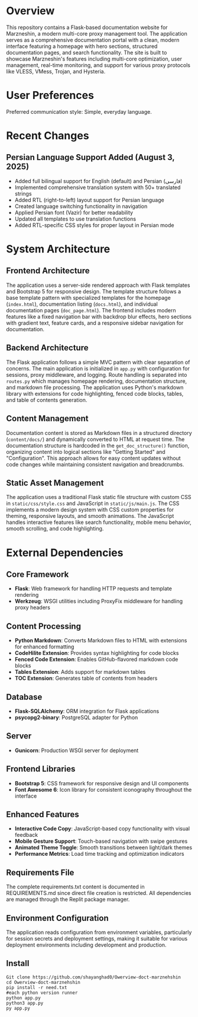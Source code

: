 # Overview

This repository contains a Flask-based documentation website for Marzneshin, a modern multi-core proxy management tool. The application serves as a comprehensive documentation portal with a clean, modern interface featuring a homepage with hero sections, structured documentation pages, and search functionality. The site is built to showcase Marzneshin's features including multi-core optimization, user management, real-time monitoring, and support for various proxy protocols like VLESS, VMess, Trojan, and Hysteria.

# User Preferences

Preferred communication style: Simple, everyday language.

# Recent Changes

## Persian Language Support Added (August 3, 2025)
- Added full bilingual support for English (default) and Persian (فارسی)
- Implemented comprehensive translation system with 50+ translated strings
- Added RTL (right-to-left) layout support for Persian language
- Created language switching functionality in navigation
- Applied Persian font (Vazir) for better readability
- Updated all templates to use translation functions
- Added RTL-specific CSS styles for proper layout in Persian mode

# System Architecture

## Frontend Architecture
The application uses a server-side rendered approach with Flask templates and Bootstrap 5 for responsive design. The template structure follows a base template pattern with specialized templates for the homepage (`index.html`), documentation listing (`docs.html`), and individual documentation pages (`doc_page.html`). The frontend includes modern features like a fixed navigation bar with backdrop blur effects, hero sections with gradient text, feature cards, and a responsive sidebar navigation for documentation.

## Backend Architecture
The Flask application follows a simple MVC pattern with clear separation of concerns. The main application is initialized in `app.py` with configuration for sessions, proxy middleware, and logging. Route handling is separated into `routes.py` which manages homepage rendering, documentation structure, and markdown file processing. The application uses Python's markdown library with extensions for code highlighting, fenced code blocks, tables, and table of contents generation.

## Content Management
Documentation content is stored as Markdown files in a structured directory (`content/docs/`) and dynamically converted to HTML at request time. The documentation structure is hardcoded in the `get_doc_structure()` function, organizing content into logical sections like "Getting Started" and "Configuration". This approach allows for easy content updates without code changes while maintaining consistent navigation and breadcrumbs.

## Static Asset Management
The application uses a traditional Flask static file structure with custom CSS in `static/css/style.css` and JavaScript in `static/js/main.js`. The CSS implements a modern design system with CSS custom properties for theming, responsive layouts, and smooth animations. The JavaScript handles interactive features like search functionality, mobile menu behavior, smooth scrolling, and code highlighting.

# External Dependencies

## Core Framework
- **Flask**: Web framework for handling HTTP requests and template rendering
- **Werkzeug**: WSGI utilities including ProxyFix middleware for handling proxy headers

## Content Processing
- **Python Markdown**: Converts Markdown files to HTML with extensions for enhanced formatting
- **CodeHilite Extension**: Provides syntax highlighting for code blocks
- **Fenced Code Extension**: Enables GitHub-flavored markdown code blocks
- **Tables Extension**: Adds support for markdown tables
- **TOC Extension**: Generates table of contents from headers

## Database
- **Flask-SQLAlchemy**: ORM integration for Flask applications
- **psycopg2-binary**: PostgreSQL adapter for Python

## Server
- **Gunicorn**: Production WSGI server for deployment

## Frontend Libraries
- **Bootstrap 5**: CSS framework for responsive design and UI components
- **Font Awesome 6**: Icon library for consistent iconography throughout the interface

## Enhanced Features
- **Interactive Code Copy**: JavaScript-based copy functionality with visual feedback
- **Mobile Gesture Support**: Touch-based navigation with swipe gestures
- **Animated Theme Toggle**: Smooth transitions between light/dark themes
- **Performance Metrics**: Load time tracking and optimization indicators

## Requirements File
The complete requirements.txt content is documented in REQUIREMENTS.md since direct file creation is restricted. All dependencies are managed through the Replit package manager.

## Environment Configuration
The application reads configuration from environment variables, particularly for session secrets and deployment settings, making it suitable for various deployment environments including development and production.

## Install
```terminal
Git clone https://github.com/shayanghad0/Owerview-doct-marznehshin
cd Owerview-doct-marznehshin
pip install -r need.txt
#each python version runner
python app.py
python3 app.py
py app.py

```
